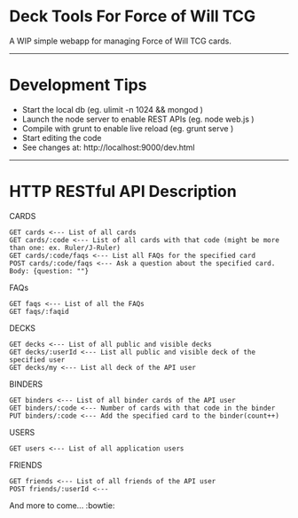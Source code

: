 Deck Tools For Force of Will TCG
===========

A WIP simple webapp for managing Force of Will TCG cards.

---- 
Development Tips
===========

  - Start the local db (eg. ulimit -n 1024 && mongod )
  - Launch the node server to enable REST APIs (eg. node web.js )
  - Compile with grunt to enable live reload (eg. grunt serve )
  - Start editing the code
  - See changes at: http://localhost:9000/dev.html
  
---- 
HTTP RESTful API Description
===========

CARDS

    GET cards <--- List of all cards
    GET cards/:code <--- List of all cards with that code (might be more than one: ex. Ruler/J-Ruler)
    GET cards/:code/faqs <--- List all FAQs for the specified card
    POST cards/:code/faqs <--- Ask a question about the specified card. Body: {question: ""}
    
FAQs

    GET faqs <--- List of all the FAQs
    GET faqs/:faqid

DECKS

    GET decks <--- List of all public and visible decks
    GET decks/:userId <--- List all public and visible deck of the specified user
    GET decks/my <--- List all deck of the API user

BINDERS

    GET binders <--- List of all binder cards of the API user
    GET binders/:code <--- Number of cards with that code in the binder
    PUT binders/:code <--- Add the specified card to the binder(count++)

USERS

    GET users <--- List of all application users

FRIENDS

    GET friends <--- List of all friends of the API user
    POST friends/:userId <---

And more to come... :bowtie:
